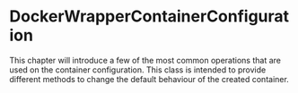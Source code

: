 # DockerWrapperContainerConfiguration
This chapter will introduce a few of the most common operations that are used on the container configuration. This class is intended to provide different methods to change the default behaviour of the created container.
